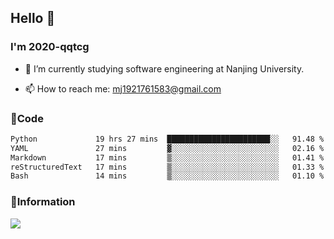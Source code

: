 ## Hello 👋


### I'm 2020-qqtcg

- 🔭 I’m currently studying software engineering at Nanjing University. 
<!-- - 🌱 I’m currently learning MLsys and -->
<!-- - 👯 I’m looking to collaborate on ... -->
<!-- - 🤔 I’m looking for help with ... -->
<!-- - 💬 Ask me about ... -->
- 📫 How to reach me: mj1921761583@gmail.com
<!-- - 😄 Pronouns: ... -->
<!-- - ⚡ Fun fact: ... -->

### 🌱Code
<!--START_SECTION:waka-->

```txt
Python             19 hrs 27 mins  ███████████████████████░░   91.48 %
YAML               27 mins         ▓░░░░░░░░░░░░░░░░░░░░░░░░   02.16 %
Markdown           17 mins         ▒░░░░░░░░░░░░░░░░░░░░░░░░   01.41 %
reStructuredText   17 mins         ▒░░░░░░░░░░░░░░░░░░░░░░░░   01.33 %
Bash               14 mins         ▒░░░░░░░░░░░░░░░░░░░░░░░░   01.10 %
```

<!--END_SECTION:waka-->

### 💬Information
![](https://github-readme-stats.vercel.app/api?username=2020-qqtcg&theme=buefy&hide_border=false)


<!-- <div align="center"> <img src="https://github-readme-activity-graph.vercel.app/graph?username=2020-qqtcg&theme=minimal" /> </div> -->


